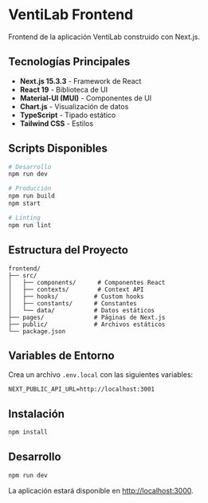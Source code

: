 # VentiLab Frontend

Frontend de la aplicación VentiLab construido con Next.js.

## Tecnologías Principales

- **Next.js 15.3.3** - Framework de React
- **React 19** - Biblioteca de UI
- **Material-UI (MUI)** - Componentes de UI
- **Chart.js** - Visualización de datos
- **TypeScript** - Tipado estático
- **Tailwind CSS** - Estilos

## Scripts Disponibles

```bash
# Desarrollo
npm run dev

# Producción
npm run build
npm start

# Linting
npm run lint
```

## Estructura del Proyecto

```
frontend/
├── src/
│   ├── components/      # Componentes React
│   ├── contexts/        # Context API
│   ├── hooks/          # Custom hooks
│   ├── constants/      # Constantes
│   └── data/           # Datos estáticos
├── pages/              # Páginas de Next.js
├── public/             # Archivos estáticos
└── package.json
```

## Variables de Entorno

Crea un archivo `.env.local` con las siguientes variables:

```env
NEXT_PUBLIC_API_URL=http://localhost:3001
```

## Instalación

```bash
npm install
```

## Desarrollo

```bash
npm run dev
```

La aplicación estará disponible en [http://localhost:3000](http://localhost:3000).
